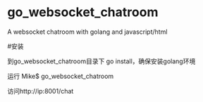 # go_websocket_chatroom
A websocket chatroom with golang and javascript/html

#安装
>
到go_websocket_chatroom目录下 go install，确保安装golang环境
>
运行 Mike$ go_websocket_chatroom
>
访问http://ip:8001/chat
